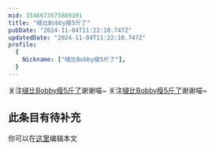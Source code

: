 ```yaml
---
mid: 3546673575889391
title: "啵比Bobby瘦5斤了"
pubDate: "2024-11-04T11:22:10.747Z"
updatedDate: "2024-11-04T11:22:10.747Z"
profile:
  {
    Nickname: ["啵比Bobby瘦5斤了"],
  }
---
```


关注[啵比Bobby瘦5斤了](https://space.bilibili.com/3546673575889391)谢谢喵~ 关注[啵比Bobby瘦5斤了](https://space.bilibili.com/3546673575889391)谢谢喵~

## 此条目有待补充
你可以在[这里](https://github.com/Yuhanawa/VTuber.ICU-Content/edit/master/v/啵比Bobby瘦5斤了/index.md)编辑本文
